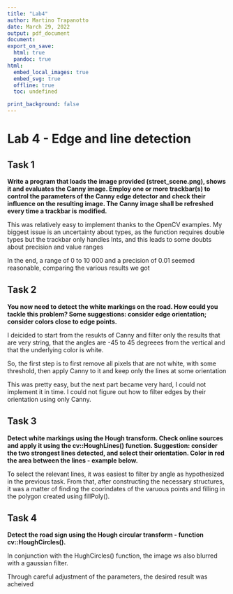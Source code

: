 ```yaml
---
title: "Lab4"
author: Martino Trapanotto
date: March 29, 2022
output: pdf_document
document:
export_on_save:
  html: true
  pandoc: true
html:
  embed_local_images: true
  embed_svg: true
  offline: true
  toc: undefined

print_background: false
---
```

# Lab 4 - Edge and line detection

## Task 1
**Write a program that loads the image provided (street_scene.png), shows it and evaluates the Canny image. Employ one or more trackbar(s) to control the parameters of the Canny edge detector and check their influence on the resulting image. The Canny image shall be refreshed every time a trackbar is modified.**

This was relatively easy to implement thanks to the OpenCV examples. My biggest issue is an uncertainty about types, as the function requires double types but the trackbar only handles Ints, and this leads to some doubts about precision and value ranges

In the end, a range of 0 to 10 000 and a precision of 0.01 seemed reasonable, comparing the various results we got

## Task 2
**You now need to detect the white markings on the road. How could you tackle this problem?
Some suggestions:
 consider edge orientation;
 consider colors close to edge points.**

I deicided to start from the resukts of Canny and filter only the results that are very string, that the angles are -45 to 45 degreees from the vertical and that the underlying color is white.

So, the first step is to first remove all pixels that are not white, with some threshold, then apply Canny to it and keep only the lines at some orientation

This was pretty easy, but the next part became very hard, I could not implement it in time. I could not figure out how to filter edges by their orientation using only Canny.


## Task 3
**Detect white markings using the Hough transform. Check online sources and apply it using the cv::HoughLines() function. Suggestion: consider the two strongest lines detected, and select their orientation. Color in red the area between the lines - example below.**

To select the relevant lines, it was easiest to filter by angle as hypothesized in the previous task. From that, after constructing the necessary structures, it was a matter of finding the coorindates of the varuous points and filling in the polygon created using fillPoly(). 

## Task 4
**Detect the road sign using the Hough circular transform - function cv::HoughCircles().**

In conjunction with the HughCircles() function, the image ws also blurred with a gaussian filter.

Through careful adjustment of the parameters, the desired result was acheived